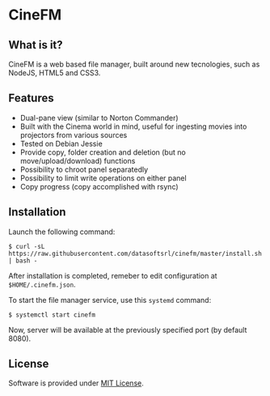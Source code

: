 # CineFM

## What is it?

CineFM is a web based file manager, built around new tecnologies¸ such as
NodeJS, HTML5 and CSS3.

## Features

* Dual-pane view (similar to Norton Commander)
* Built with the Cinema world in mind, useful for ingesting movies into
projectors from various sources
* Tested on Debian Jessie
* Provide copy, folder creation and deletion (but no move/upload/download)
functions
* Possibility to chroot panel separatedly
* Possibility to limit write operations on either panel
* Copy progress (copy accomplished with rsync)

## Installation

Launch the following command:

```shell
$ curl -sL https://raw.githubusercontent.com/datasoftsrl/cinefm/master/install.sh | bash -
```

After installation is completed, remeber to edit configuration at
`$HOME/.cinefm.json`.

To start the file manager service, use this `systemd` command:

```shell
$ systemctl start cinefm
```

Now, server will be available at the previously specified port (by default
8080).

## License

Software is provided under [MIT License](https://opensource.org/licenses/MIT).
